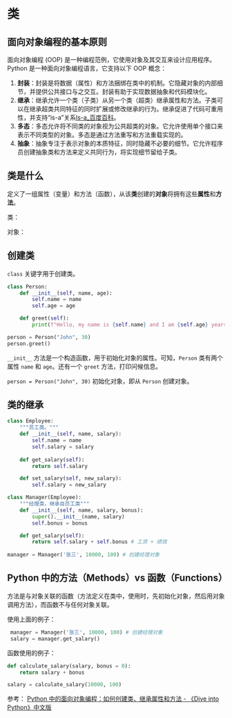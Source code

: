 # 类

## 面向对象编程的基本原则

面向对象编程 (OOP) 是一种编程范例，它使用对象及其交互来设计应用程序。Python 是一种面向对象编程语言，它支持以下 OOP 概念：

1. **封装**：封装是将数据（属性）和方法捆绑在类中的机制。它隐藏对象的内部细节，并提供公共接口与之交互。封装有助于实现数据抽象和代码模块化。
2. **继承**：继承允许一个类（子类）从另一个类（超类）继承属性和方法。子类可以在继承超类共同特征的同时扩展或修改继承的行为。继承促进了代码可重用性，并支持“is-a”关系[Is-a_百度百科](https://baike.baidu.com/item/Is-a/15813994)。
3. **多态**：多态允许将不同类的对象视为公共超类的对象。它允许使用单个接口来表示不同类型的对象。多态是通过方法重写和方法重载实现的。
4. **抽象**：抽象专注于表示对象的本质特征，同时隐藏不必要的细节。它允许程序员创建抽象类和方法来定义共同行为，将实现细节留给子类。

## 类是什么

定义了一组属性（变量）和方法（函数），从该**类**创建的**对象**将拥有这些**属性**和**方法**。

类：

对象：

## 创建类

`class` 关键字用于创建类。

```python
class Person:
    def __init__(self, name, age):
        self.name = name
        self.age = age

    def greet(self):
        print(f"Hello, my name is {self.name} and I am {self.age} years old.")

person = Person("John", 30)
person.greet()
```

`__init__` 方法是一个构造函数，用于初始化对象的属性。可知，`Person` 类有两个属性 `name` 和 `age`。还有一个 `greet` 方法，打印问候信息。

`person = Person("John", 30)` 初始化对象，即从 `Person` 创建对象。

## 类的继承

```python
class Employee:
    """员工类。"""
    def __init__(self, name, salary):
        self.name = name
        self.salary = salary
        
    def get_salary(self):
        return self.salary

    def set_salary(self, new_salary):
        self.salary = new_salary

class Manager(Employee):
    """经理类，继承自员工类"""
    def __init__(self, name, salary, bonus):
        super().__init__(name, salary)
        self.bonus = bonus

    def get_salary(self):
        return self.salary + self.bonus # 工资 + 绩效
        
manager = Manager('张三', 10000, 100) # 创建经理对象
```

## Python 中的方法（Methods）vs 函数（Functions）

方法是与对象关联的函数（方法定义在类中，使用时，先初始化对象，然后用对象调用方法），而函数不与任何对象关联。

使用上面的例子：

```python
 manager = Manager('张三', 10000, 100) # 创建经理对象
 salary = manager.get_salary()
```

函数使用的例子：

```python
def calculate_salary(salary, bonus = 0):
    return salary + bonus

salary = calculate_salary(10000, 100)
```



参考：
[Python 中的面向对象编程：如何创建类、继承属性和方法 - 《Dive into Python》中文版](https://diveintopython.cn/learn/classes)